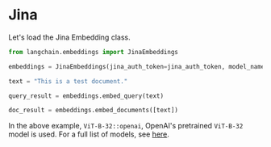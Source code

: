 # Jina

Let's load the Jina Embedding class.

<!-- WARNING: THIS FILE WAS AUTOGENERATED! DO NOT EDIT! Instead, edit the notebook w/the location & name as this file. -->


```python
from langchain.embeddings import JinaEmbeddings
```


```python
embeddings = JinaEmbeddings(jina_auth_token=jina_auth_token, model_name="ViT-B-32::openai")
```


```python
text = "This is a test document."
```


```python
query_result = embeddings.embed_query(text)
```


```python
doc_result = embeddings.embed_documents([text])
```

In the above example, `ViT-B-32::openai`, OpenAI's pretrained `ViT-B-32` model is used. For a full list of models, see [here](https://cloud.jina.ai/user/inference/model/63dca9df5a0da83009d519cd).
